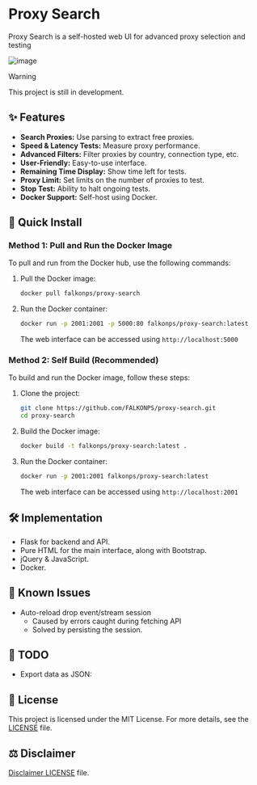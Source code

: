 # Proxy Search

Proxy Search is a self-hosted web UI for advanced proxy selection and testing

![image](https://github.com/user-attachments/assets/d4f2050b-61ce-4a13-baba-4671f1d39777)

> [!WARNING]
> This project is still in development.

## ✨ Features

- **Search Proxies:** Use parsing to extract free proxies.
- **Speed & Latency Tests:** Measure proxy performance.
- **Advanced Filters:** Filter proxies by country, connection type, etc.
- **User-Friendly:** Easy-to-use interface.
- **Remaining Time Display:** Show time left for tests.
- **Proxy Limit:** Set limits on the number of proxies to test.
- **Stop Test:** Ability to halt ongoing tests.
- **Docker Support:** Self-host using Docker.

## 🚀 Quick Install

### Method 1: Pull and Run the Docker Image

To pull and run from the Docker hub, use the following commands:

1. Pull the Docker image:

   ```bash
   docker pull falkonps/proxy-search
   ```

2. Run the Docker container:

   ```bash
   docker run -p 2001:2001 -p 5000:80 falkonps/proxy-search:latest
   ```

   The web interface can be accessed using `http://localhost:5000`

### Method 2: Self Build (Recommended)

To build and run the Docker image, follow these steps:

1. Clone the project:

   ```bash
   git clone https://github.com/FALKONPS/proxy-search.git
   cd proxy-search
   ```

2. Build the Docker image:

   ```bash
   docker build -t falkonps/proxy-search:latest .
   ```

3. Run the Docker container:

   ```bash
   docker run -p 2001:2001 falkonps/proxy-search:latest
   ```

   The web interface can be accessed using `http://localhost:2001`

## 🛠️ Implementation

- Flask for backend and API.
- Pure HTML for the main interface, along with Bootstrap.
- jQuery & JavaScript.
- Docker.

## 🐛 Known Issues

- Auto-reload drop event/stream session
  - Caused by errors caught during fetching API
  - Solved by persisting the session.

## 📝 TODO

- Export data as JSON:

## 📜 License

This project is licensed under the MIT License. For more details, see the [LICENSE](LICENSE) file.

## ⚖️ Disclaimer

[Disclaimer LICENSE](LICENSE.md) file.

